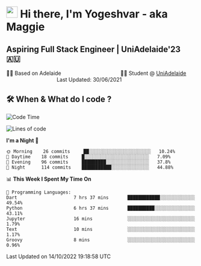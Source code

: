 <h1><img src="https://emojis.slackmojis.com/emojis/images/1531849430/4246/blob-sunglasses.gif?1531849430" width="30"/> Hi there, I'm Yogeshvar - aka Maggie</h1>

## Aspiring Full Stack Engineer | UniAdelaide'23 🇦🇺  
🏂🏻  Based on Adelaide &nbsp;&nbsp;&nbsp;&nbsp;&nbsp;&nbsp;&nbsp;&nbsp;&nbsp;&nbsp;&nbsp;&nbsp;&nbsp;&nbsp;&nbsp;&nbsp;&nbsp;&nbsp;&nbsp;&nbsp;&nbsp;&nbsp;&nbsp;&nbsp;&nbsp;&nbsp;&nbsp;&nbsp;&nbsp;&nbsp;&nbsp;&nbsp;&nbsp;&nbsp;&nbsp;&nbsp;&nbsp;&nbsp;&nbsp;👨‍💻 Student @ [UniAdelaide](https://www.adelaide.edu.au)   &nbsp;&nbsp;&nbsp;&nbsp;&nbsp;&nbsp;&nbsp;&nbsp;&nbsp;&nbsp;&nbsp;&nbsp;&nbsp;&nbsp;&nbsp;&nbsp;&nbsp;&nbsp;&nbsp;&nbsp;&nbsp;&nbsp;&nbsp;&nbsp;&nbsp;&nbsp;&nbsp;&nbsp;&nbsp;&nbsp;&nbsp;&nbsp; &nbsp;Last Updated: 30/06/2021

## 🛠 When & What do I code ?  

<!--START_SECTION:waka-->
![Code Time](http://img.shields.io/badge/Code%20Time-1%2C829%20hrs%2057%20mins-blue)

![Lines of code](https://img.shields.io/badge/From%20Hello%20World%20I%27ve%20Written-2%20Million%20lines%20of%20code-blue)

**I'm a Night 🦉** 

```text
🌞 Morning    26 commits     ██░░░░░░░░░░░░░░░░░░░░░░░   10.24% 
🌆 Daytime    18 commits     █░░░░░░░░░░░░░░░░░░░░░░░░   7.09% 
🌃 Evening    96 commits     █████████░░░░░░░░░░░░░░░░   37.8% 
🌙 Night      114 commits    ███████████░░░░░░░░░░░░░░   44.88%

```


📊 **This Week I Spent My Time On** 

```text
💬 Programming Languages: 
Dart                     7 hrs 37 mins       ████████████░░░░░░░░░░░░░   49.54% 
Python                   6 hrs 37 mins       ██████████░░░░░░░░░░░░░░░   43.11% 
Jupyter                  16 mins             ░░░░░░░░░░░░░░░░░░░░░░░░░   1.79% 
Text                     10 mins             ░░░░░░░░░░░░░░░░░░░░░░░░░   1.17% 
Groovy                   8 mins              ░░░░░░░░░░░░░░░░░░░░░░░░░   0.96%

```


 Last Updated on 14/10/2022 19:18:58 UTC
<!--END_SECTION:waka-->
